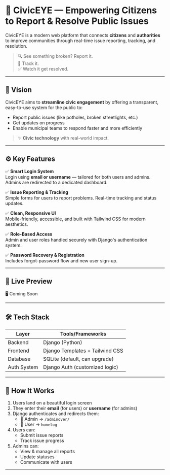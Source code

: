 # 🚨 CivicEYE — Empowering Citizens to Report & Resolve Public Issues

CivicEYE is a modern web platform that connects **citizens** and **authorities** to improve communities through real-time issue reporting, tracking, and resolution.

> 🔍 See something broken? Report it.  
> 📍 Track it.  
> ✅ Watch it get resolved.

---

## 🌟 Vision

CivicEYE aims to **streamline civic engagement** by offering a transparent, easy-to-use system for the public to:
- Report public issues (like potholes, broken streetlights, etc.)
- Get updates on progress
- Enable municipal teams to respond faster and more efficiently

> ✨ **Civic technology** with real-world impact.

---

## ⚙️ Key Features

✅ **Smart Login System**  
Login using **email or username** — tailored for both users and admins.  
Admins are redirected to a dedicated dashboard.

✅ **Issue Reporting & Tracking**  
Simple forms for users to report problems. Real-time tracking and status updates.

✅ **Clean, Responsive UI**  
Mobile-friendly, accessible, and built with Tailwind CSS for modern aesthetics.

✅ **Role-Based Access**  
Admin and user roles handled securely with Django's authentication system.

✅ **Password Recovery & Registration**  
Includes forgot-password flow and new user sign-up.

---

## 🚀 Live Preview

🖥️ Coming Soon

---

## 🛠️ Tech Stack

| Layer       | Tools/Frameworks               |
|-------------|--------------------------------|
| Backend     | Django (Python)                |
| Frontend    | Django Templates + Tailwind CSS|
| Database    | SQLite (default, can upgrade)  |
| Auth System | Django Auth (customized logic) |

---

## 🧠 How It Works

1. Users land on a beautiful login screen
2. They enter their **email** (for users) or **username** (for admins)
3. Django authenticates and redirects them:
   - 🔐 Admin → `/adminover/`
   - 👤 User → `homelog`
4. Users can:
   - Submit issue reports
   - Track issue progress
5. Admins can:
   - View & manage all reports
   - Update statuses
   - Communicate with users

---
